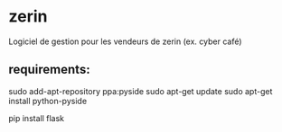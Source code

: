 zerin
=====

Logiciel de gestion pour les vendeurs de zerin (ex. cyber café)

requirements:
------------
sudo add-apt-repository ppa:pyside
sudo apt-get update
sudo apt-get install python-pyside

pip install flask